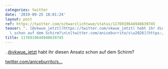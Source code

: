```yaml
---
categories: twitter
date: '2019-09-25 18:01:24'
layout: post
ref: https://twitter.com/schwarzlichtwue/status/1176919644948639745
teaser: ". [@vkwue_jetzt](https://twitter.com/vkwue_jetzt) habt ihr diesen Ansatz\
  \ schon auf dem Schirm?\n\n[twitter.com/aniceburrito/s\u2026](https://twitter.com/aniceburrito/status/1176505917594132481?s=19)"
title: 1176919644948639745
---
```

. [@vkwue_jetzt](https://twitter.com/vkwue_jetzt) habt ihr diesen Ansatz schon auf dem Schirm?

[twitter.com/aniceburrito/s…](https://twitter.com/aniceburrito/status/1176505917594132481?s=19)